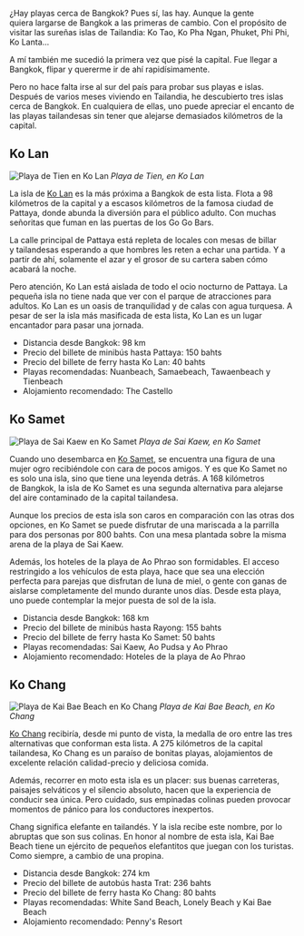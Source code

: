 ¿Hay playas cerca de Bangkok? Pues sí, las hay. Aunque la gente quiera largarse de Bangkok a las primeras de cambio. Con el propósito de visitar las sureñas islas de Tailandia: Ko Tao, Ko Pha Ngan, Phuket, Phi Phi, Ko Lanta...

A mí también me sucedió la primera vez que pisé la capital. Fue llegar a Bangkok, flipar y quererme ir de ahí rapidísimamente.

Pero no hace falta irse al sur del país para probar sus playas e islas. Después de varios meses viviendo en Tailandia, he descubierto tres islas cerca de Bangkok. En cualquiera de ellas, uno puede apreciar el encanto de las playas tailandesas sin tener que alejarse demasiados kilómetros de la capital. 

## Ko Lan

![Playa de Tien en Ko Lan](https://lh3.googleusercontent.com/dfkO4mvipdhsb1vn0zz-cpEMXWkNZh9fobjH6BxxZkLl1fWHbj50dGEGXnIvbbSSFpKOOQywbEPwxpcZp7sEuf40IQvvrbYBXy8DHf2eXVWbJAfOCDf0FLVK9Vh-H77vvP1aLHFB5bvAfE8w1s9bSvWKlOMwOLIWu9SjQxg-etCoIljx-SgGpYp1T0J6kb5FH1z2UbMQLLUbXeCiyMIImva7I3JKsUhP4A-RNyGp6Dj0ersMD7E3alWJEBfgjv_keLyulaFZRaJCkvRVS9Pl-Md8oDg-Eqi2sFDCJ2H6lB0i1-OiMRdILCmce3UuYsLx3FGQWP3LepHNcRL0CtKoy8DtrRQnE_OKBqCDex8IWwNjen7qEOm0Ez87gib2oUhHlUH9WcG6I5yHX6eMHHszK0xVU_MLmIgdXAusWMFCuYWnUELQV5q2KGBpB_gQiPoUJXGZqmMtGqgZD6GlCSD8p5-q9qe4m2wpQrqL4LSwr6yQQlpBh5GgsVyexrGQQervuBx0L49GK2QiMsGPse9bL_0f-nKG4n9K65mYdPn0RLlFLeJJklxbL0M1IgEToOylv782Y0vvpjJno-N06JsbyUHYKTS2fn6HxeZv6NLfAgyAaA-mXtjfpSRyrP0nfUGmJEFaU1u2jFVNB1x_QNF5Jc9AtjOSwNLUmepSOSOKdpE=w800-no)
*Playa de Tien, en Ko Lan*

La isla de [Ko Lan](https://nomoresheet.es/ko-lan) es la más próxima a Bangkok de esta lista. Flota a 98 kilómetros de la capital y a escasos kilómetros de la famosa ciudad de Pattaya, donde abunda la diversión para el público adulto. Con muchas señoritas que fuman en las puertas de los Go Go Bars.

La calle principal de Pattaya está repleta de locales con mesas de billar y tailandesas esperando a que hombres les reten a echar una partida. Y a partir de ahí, solamente el azar y el grosor de su cartera saben cómo acabará la noche.

Pero atención, Ko Lan está aislada de todo el ocio nocturno de Pattaya. La pequeña isla no tiene nada que ver con el parque de atracciones para adultos. Ko Lan es un oasis de tranquilidad y de calas con agua turquesa. A pesar de ser la isla más masificada de esta lista, Ko Lan es un lugar encantador para pasar una jornada.

- Distancia desde Bangkok: 98 km
- Precio del billete de minibús hasta Pattaya: 150 bahts
- Precio del billete de ferry hasta Ko Lan: 40 bahts
- Playas recomendadas: Nuanbeach, Samaebeach, Tawaenbeach y Tienbeach
- Alojamiento recomendado: The Castello

## Ko Samet

![Playa de Sai Kaew en Ko Samet](https://lh3.googleusercontent.com/EcyXAU5kDtH8b7dozkWEavWRJj-9nqoiEg1uyfe5Juzf76Swn0Cq4_-n_mWeGmtT_EFPgb5Z9bwVCfaZ4z0pXbthZIA5QXMxnGB0SO5fQ6VzGDZ6iMKGFr9y6s5ZW7MgstA6IRqUFdkvzSROpbFM502siwATrczQ8GY-2On1PBt48u-tjBvaMYHokemEFx9QJaCAzcxD4ezvgzmLEUX2VpcqF61r9coGywJRJpgQ-FCaVOCPoCKsKxZhDu2n3E7I_Wk2chc9n9aRQ-PI4VIs6fPYX2RA5n8yF3h3kaJOE5P6lnSw6p9s2oudImfSjUC1W5xkonQ4e5OnTiz-ngQHYJW7_M0HveSM-A3GTX_NqbE416QuZzQlXz3nxgVO6UCN3netrZQdrT5e5DrJUiTW50Ec-R4Itl4YMGv-yI_bacTbkWDwmqTLd-rfPf519ZMHA2wgCRWH1ETG-M8TsRgehQ_ZlTxM5-z5ghJ3G5nhoYy83XhBTqk7hVpKpWJDK6xlVjPtl4pjQHX61AhXZSQr-GqEMjuzTL6T6C-UGhg-LR3E53U3c6w-xqG2wa5GMWPludCg6m8bDqa2vzW1EqXd91W9seINyYHed1HibqdP5PQZyDgqb9ri-QwALV2s0XwlHl1M0dNWMwsEO2o418M3y62Qaz2neMli7vKYJdosjnY=w800-no)
*Playa de Sai Kaew, en Ko Samet*

Cuando uno desembarca en [Ko Samet](https://nomoresheet.es/ko-samet), se encuentra una figura de una mujer ogro recibiéndole con cara de pocos amigos. Y es que Ko Samet no es solo una isla, sino que tiene una leyenda detrás. A 168 kilómetros de Bangkok, la isla de Ko Samet es una segunda alternativa para alejarse del aire contaminado de la capital tailandesa.

Aunque los precios de esta isla son caros en comparación con las otras dos opciones, en Ko Samet se puede disfrutar de una mariscada a la parrilla para dos personas por 800 bahts. Con una mesa plantada sobre la misma arena de la playa de Sai Kaew.

Además, los hoteles de la playa de Ao Phrao son formidables. El acceso restringido a los vehículos de esta playa, hace que sea una elección perfecta para parejas que disfrutan de luna de miel, o gente con ganas de aislarse completamente del mundo durante unos días. Desde esta playa, uno puede contemplar la mejor puesta de sol de la isla.

- Distancia desde Bangkok: 168 km
- Precio del billete de minibús hasta Rayong: 155 bahts
- Precio del billete de ferry hasta Ko Samet: 50 bahts
- Playas recomendadas: Sai Kaew, Ao Pudsa y Ao Phrao
- Alojamiento recomendado: Hoteles de la playa de Ao Phrao

## Ko Chang

![Playa de Kai Bae Beach en Ko Chang](https://lh3.googleusercontent.com/BDA29BzVzMwn8I8C8anqCOalx5QTP6P0_XkYlIB_YjHvN5tyHVGcBX6CdWAFEI2zzveysICrGSNNzMDkb9v40UweHTgenRRob5bLaHT0KKJc1XIX49V03f41q3U1K-bgtxwvRMSeo9SbGoJOxJeMqOhbHRTmaSjzVt06enHsXlSaAPw1ChcQsJVRGMO5j03Sn7XDR8tZqzT_0YY8lbQMcaBcEciUYsYPlmH_3wwKJx0TBHuY6qbfWW3oBdRZuzielDFw81Nmhw0HY6ULWw3p-nmMfuaLpBROQAxz4oD2Eqg9M9_wT052zzAurg1lyYLkmWo1L0Pqv0WVsYFGym0nt-DccxZN2OlRV3JlOLh5jYFfywQMm6rZsPIhl4jOQ9pbbNpvBk6lJk0H8_GcLMPcFr8L_ZpAs4Ch8MXYsyvo8ejQUJArqA52gKwLJg70YDGSMm40ZsXtaa0SyoBw49o9YxF--a6PRjQyJmPjq7mkrSQDKrkDjWWM7qWxezWBmU83W_u3Av2_tNExAYm_SVRPgBcdvr5xGJtO0SIEO5odcNRnuddAJnMM5w_ZOKJV_B1pyC5vTH9tohNJEbtzc8Ou-C8uF4hpSbCM_yO0h3Dct7jXgyZIAsAfNhKzmaMLiWNQCzDMQCRHxGBmvFGsuujtj-LCoxIKaa1r6gX9n8oRsTQ=w800-no)
*Playa de Kai Bae Beach, en Ko Chang*

[Ko Chang](https://nomoresheet.es/ko-chang) recibiría, desde mi punto de vista, la medalla de oro entre las tres alternativas que conforman esta lista. A 275 kilómetros de la capital tailandesa, Ko Chang es un paraíso de bonitas playas, alojamientos de excelente relación calidad-precio y deliciosa comida.

Además, recorrer en moto esta isla es un placer: sus buenas carreteras, paisajes selváticos y el silencio absoluto, hacen que la experiencia de conducir sea única. Pero cuidado, sus empinadas colinas pueden provocar momentos de pánico para los conductores inexpertos.

Chang significa elefante en tailandés. Y la isla recibe este nombre, por lo abruptas que son sus colinas. En honor al nombre de esta isla, Kai Bae Beach tiene un ejército de pequeños elefantitos que juegan con los turistas. Como siempre, a cambio de una propina.

- Distancia desde Bangkok: 274 km
- Precio del billete de autobús hasta Trat: 236 bahts
- Precio del billete de ferry hasta Ko Chang: 80 bahts
- Playas recomendadas: White Sand Beach, Lonely Beach y Kai Bae Beach
- Alojamiento recomendado: Penny's Resort
